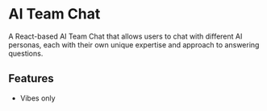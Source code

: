 # AI Team Chat

A React-based AI Team Chat that allows users to chat with different AI personas, each with their own unique expertise and approach to answering questions.

## Features

- Vibes only
